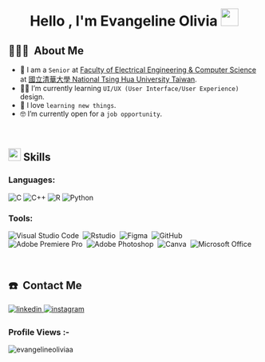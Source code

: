 <h1 align="center"><b>Hello , I'm Evangeline Olivia </b><img src="https://media.giphy.com/media/hvRJCLFzcasrR4ia7z/giphy.gif" width="35"></h1>

## 👨🏻‍💻 &nbsp;About Me
- :school: I am a `Senior` at [Faculty of Electrical Engineering & Computer Science](https://eecs-gs.site.nthu.edu.tw/) at [國立清華大學 National Tsing Hua University Taiwan](https://nthu-en.site.nthu.edu.tw/).
- :student: I’m currently learning `UI/UX (User Interface/User Experience)` design.
- :book: I love `learning new things`.
- :nerd_face: I’m currently open for a `job opportunity`.

<br>

## <img src="https://media2.giphy.com/media/QssGEmpkyEOhBCb7e1/giphy.gif?cid=ecf05e47a0n3gi1bfqntqmob8g9aid1oyj2wr3ds3mg700bl&rid=giphy.gif" width ="25"><b> Skills</b>

<h3 align="left">Languages:</h3>

   ![C](https://img.shields.io/badge/C%20-%232370ED.svg?style=for-the-badge&logo=c&logoColor=white)
   ![C++](https://img.shields.io/badge/C++%20-%2300599C.svg?style=for-the-badge&logo=c%2B%2B&logoColor=white)
   ![R](https://img.shields.io/badge/R%20-%232370AC.svg?style=for-the-badge&logo=R&logoColor=white)
   ![Python](https://img.shields.io/badge/Python%20-%2314354C.svg?style=for-the-badge&logo=python&logoColor=white)

<h3 align="left">Tools:</h3>

  ![Visual Studio Code](https://img.shields.io/badge/-VS%20Code-0D1117?style=flat&logo=visual-studio-code&logoColor=007ACC)&nbsp;
  ![Rstudio](https://img.shields.io/badge/-Rstudio-0D1117?style=flat&logo=rstudio)&nbsp;
  ![Figma](https://img.shields.io/badge/-Figma-0D1117?style=flat&logo=figma)&nbsp;
  ![GitHub](https://img.shields.io/badge/-GitHub-0D1117?style=flat&logo=github)&nbsp;
  ![Adobe Premiere Pro](https://img.shields.io/badge/-AdobePremierePro-0D1117?style=flat&logo=adobepremierepro)&nbsp;
  ![Adobe Photoshop](https://img.shields.io/badge/-AdobePhotoshop-0D1117?style=flat&logo=adobephotoshop)&nbsp;
  ![Canva](https://img.shields.io/badge/-Canva-0D1117?style=flat&logo=canva)&nbsp;
  ![Microsoft Office](https://img.shields.io/badge/-MicrosoftOffice-0D1117?style=flat&logo=microsoftoffice)&nbsp;

<br>

## ☎️ &nbsp;Contact Me

<a href="https://www.linkedin.com/in/evangelineolivia/" target="_blank">
<img src="https://img.shields.io/badge/linkedin:  evangelineolivia-%2300acee.svg?color=405DE6&style=for-the-badge&logo=linkedin&logoColor=white" alt=linkedin style="margin-bottom: 5px;"/>
</a>

<a href="https://www.instagram.com/evangeline.olivia/?hl=en" target="_blank">
<img src="https://img.shields.io/badge/instagram:  evangeline.olivia-%2300acee.svg?color=E4405F&style=for-the-badge&logo=instagram&logoColor=white" alt=instagram style="margin-bottom: 5px;"/>
</a>

<br>
<p align="right"> <h3>Profile Views :-</h3> 
  <img src="https://komarev.com/ghpvc/?username=evangelineoliviaa&label=Profile%20views&color=0e75b6&style=flat"
    alt="evangelineoliviaa" /> 
  </p>
